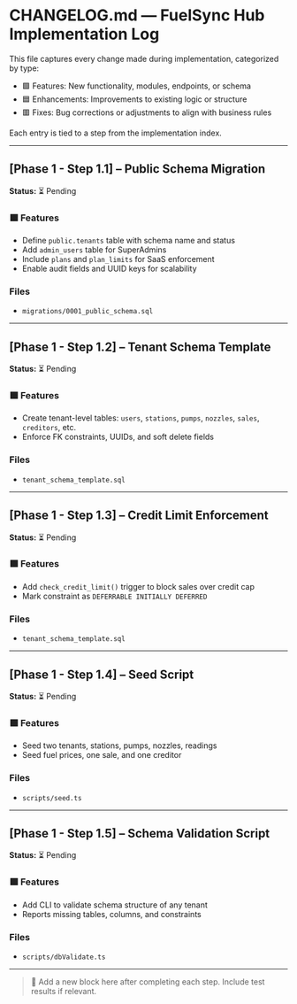 # CHANGELOG.md — FuelSync Hub Implementation Log

This file captures every change made during implementation, categorized by type:

* 🟩 Features: New functionality, modules, endpoints, or schema
* 🟦 Enhancements: Improvements to existing logic or structure
* 🟥 Fixes: Bug corrections or adjustments to align with business rules

Each entry is tied to a step from the implementation index.

---

## \[Phase 1 - Step 1.1] – Public Schema Migration

**Status:** ⏳ Pending

### 🟩 Features

* Define `public.tenants` table with schema name and status
* Add `admin_users` table for SuperAdmins
* Include `plans` and `plan_limits` for SaaS enforcement
* Enable audit fields and UUID keys for scalability

### Files

* `migrations/0001_public_schema.sql`

---

## \[Phase 1 - Step 1.2] – Tenant Schema Template

**Status:** ⏳ Pending

### 🟩 Features

* Create tenant-level tables: `users`, `stations`, `pumps`, `nozzles`, `sales`, `creditors`, etc.
* Enforce FK constraints, UUIDs, and soft delete fields

### Files

* `tenant_schema_template.sql`

---

## \[Phase 1 - Step 1.3] – Credit Limit Enforcement

**Status:** ⏳ Pending

### 🟩 Features

* Add `check_credit_limit()` trigger to block sales over credit cap
* Mark constraint as `DEFERRABLE INITIALLY DEFERRED`

### Files

* `tenant_schema_template.sql`

---

## \[Phase 1 - Step 1.4] – Seed Script

**Status:** ⏳ Pending

### 🟩 Features

* Seed two tenants, stations, pumps, nozzles, readings
* Seed fuel prices, one sale, and one creditor

### Files

* `scripts/seed.ts`

---

## \[Phase 1 - Step 1.5] – Schema Validation Script

**Status:** ⏳ Pending

### 🟩 Features

* Add CLI to validate schema structure of any tenant
* Reports missing tables, columns, and constraints

### Files

* `scripts/dbValidate.ts`

---

> 🧠 Add a new block here after completing each step. Include test results if relevant.
